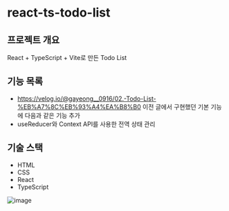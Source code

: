 # react-ts-todo-list

## 프로젝트 개요
React + TypeScript + Vite로 만든 Todo List

## 기능 목록
- https://velog.io/@gayeong__0916/02.-Todo-List-%EB%A7%8C%EB%93%A4%EA%B8%B0 이전 글에서 구현했던 기본 기능에 다음과 같은 기능 추가
- useReducer와 Context API를 사용한 전역 상태 관리

## 기술 스택
- HTML
- CSS
- React
- TypeScript

![image](https://github.com/user-attachments/assets/b1b33387-7bbf-40d0-9508-47551c8c8218)
